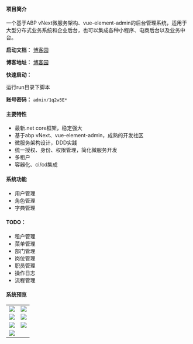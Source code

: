 #### 项目简介
一个基于ABP vNext微服务架构、vue-element-admin的后台管理系统，适用于大型分布式业务系统和企业后台，也可以集成各种小程序、电商后台以及业务中台。

**启动文档：** [博客园](https://www.cnblogs.com/william-xu/p/12806810.html)


**博客地址：** [博客园](https://www.cnblogs.com/william-xu/)

**快速启动：**

运行run目录下脚本

**账号密码：** `admin/1q2w3E*`
#### 主要特性
- 最新.net core框架，稳定强大
- 基于abp vNext、vue-element-admin，成熟的开发社区
- 微服务架构设计，DDD实践
- 统一授权、身份、权限管理，简化微服务开发
- 多租户
- 容器化、ci/cd集成
####  系统功能
- 用户管理
- 角色管理
- 字典管理
#### TODO：
- 租户管理
- 菜单管理
- 部门管理
- 岗位管理
- 职员管理
- 操作日志
- 流程管理
#### 系统预览
<table>
    <tr>
        <td><img src="https://images.cnblogs.com/cnblogs_com/william-xu/1787982/o_20061602062020200520145329.png"/></td>
        <td><img src="https://images.cnblogs.com/cnblogs_com/william-xu/1787982/o_20061602084120200520150119.png"/></td>
    </tr>
    <tr>
        <td><img src="https://images.cnblogs.com/cnblogs_com/william-xu/1787982/o_20061602100520200525171207.png"/></td>
        <td><img src="https://images.cnblogs.com/cnblogs_com/william-xu/1787982/o_20061602101220200525171250.png"/></td>
    </tr>
    <tr>
        <td><img src="https://images.cnblogs.com/cnblogs_com/william-xu/1787982/o_20061602095620200525171138.png"/></td>
        <td><img src="https://images.cnblogs.com/cnblogs_com/william-xu/1787982/o_20061602102020200605102030.png"/></td>
    </tr>
    <tr>
        <td><img src="https://images.cnblogs.com/cnblogs_com/william-xu/1787982/o_20061602104120200605102150.png"/></td>
    </tr>
</table>
